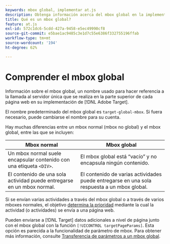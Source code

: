 ```yaml
---
keywords: mbox global, implementar at.js
description: Obtenga información acerca del mbox global en la implementación de  [!DNL Adobe Target], a name used to refer to the single server call made at the top of each web page in your [!DNL Target] .
title: Qué es un mbox global?
feature: at.js
exl-id: 572c1dc6-5cdd-427a-9458-e5ec49990cf8
source-git-commit: e5bae1ac9485c3e1d7c55e6386f332755196ffab
workflow-type: tm+mt
source-wordcount: '194'
ht-degree: 62%

---
```


# Comprender el mbox global

Información sobre el mbox global, un nombre usado para hacer referencia a la llamada al servidor única que se realiza en la parte superior de cada página web en su implementación de [!DNL Adobe Target].

El nombre predeterminado del mbox global es `target-global-mbox`. Si fuera necesario, puede cambiarse el nombre para su cuenta.

Hay muchas diferencias entre un mbox normal (mbox no global) y el mbox global, entre las que se incluyen:

| Mbox normal | Mbox global |
|--- |--- |
| Un mbox normal suele encapsular contenido con una etiqueta `<DIV>`. | El mbox global está “vacío” y no encapsula ningún contenido. |
| El contenido de una sola actividad puede entregarse en un mbox normal. | El contenido de varias actividades puede entregarse en una sola respuesta a un mbox global. |

Si se envían varias actividades a través del mbox global o a través de varios mboxes normales, el objetivo [determina la prioridad](https://experienceleague.adobe.com/docs/target/using/activities/priority.html?lang=es) mediante la cual la actividad (o actividades) se envía a una página web.

Pueden enviarse a [!DNL Target] datos adicionales a nivel de página junto con el mbox global con la función `[!UICONTROL targetPageParams]`. Esta opción es parecida a la funcionalidad de parámetro de mbox. Para obtener más información, consulte [Transferencia de parámetros a un mbox global](/help/dev/implement/client-side/atjs/global-mbox/pass-parameters-to-global-mbox.md).
